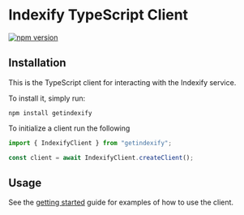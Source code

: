 # Indexify TypeScript Client

[![npm version](https://badge.fury.io/js/getindexify.svg)](https://badge.fury.io/js/getindexify)

## Installation

This is the TypeScript client for interacting with the Indexify service.

To install it, simply run:

```shell
npm install getindexify
```

To initialize a client run the following
```typescript
import { IndexifyClient } from "getindexify";

const client = await IndexifyClient.createClient();
```

## Usage

See the [getting started](https://getindexify.com/getting_started/) guide for examples of how to use the client.


